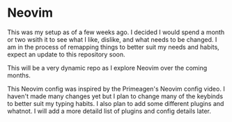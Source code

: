 # Neovim
This was my setup as of a few weeks ago. I decided I would spend a month or two wsith it to see what I like, dislike, and what needs to be changed. I am in the process of remapping things to better suit my needs and habits, expect an update to this repository soon.

This will be a very dynamic repo  as I explore Neovim over the coming months.

This Neovim config was inspired by the Primeagen's Neovim config video. I haven't made many changes yet but I plan to change many of the keybinds to better suit my typing habits. I also plan to add some different plugins and whatnot. I will add a more detaild list of plugins and config details later.
